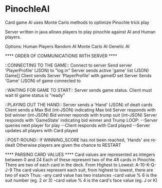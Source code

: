 # PinochleAI
Card game AI uses Monte Carlo methods to optimize Pinochle trick play

Server written in java allows players to play pinochle against AI and Human players.

Options:
Human Players
Random AI
Monte Carlo AI
Genetic AI


**** ORDER OF COMMUNICATIONS WITH SERVER ****

::CONNECTING TO THE GAME::
Connect to server
Send server 'PlayerProfile' (JSON) to "log in"
Server sends active 'game' list (JSON) Game[]
Client sends Server 'PlayerProfile' with gameID set
Server Sends 'Game' (JSON) of game connected to

::WAITING FOR GAME TO START::
Server sends game status.
Client must wait til game status is "ready"

::PLAYING OUT THE HAND::
Server sends a 'Hand' (JSON) of dealt cards
Client sends a Max Bid (int-JSON) indicating Max bid
Server responds with bid winner (int-JSON)
Bid winner reponds with trump suit (int-JSON)
Server responds with 'GameState' indicating bid winner and Trump
LOOP:
--Server queries next player for play
--Client responds with Card played 
--Server updates all players with Card played

::POST-ROUND::
If WINNING_SCORE has not been reached, 'Hands' are re-dealt
Otherwise players are given the chance to RESTART


**** PARSING CARD VALUES ****
Card values are represented as integers between 0 and 24
Each of these represent two of the 48 cards in Pinochle.
There are two of each card in the deck.
From Highest to Lowest: A-10-K-Q-J-9
The card values represent each suit, from highest to lowest, there are two of each
Thus:
-any card value has two instances
-card value % 6 is the suit number (eg. 2 or 3)
-card value % 4 is the card's face value (eg. J or K)
